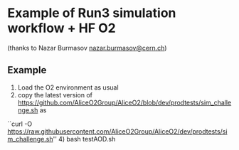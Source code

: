# Example of Run3 simulation workflow + HF O2
(thanks to Nazar Burmasov <nazar.burmasov@cern.ch>)

## Example
1) Load the O2 environment as usual
2) copy the latest version of <https://github.com/AliceO2Group/AliceO2/blob/dev/prodtests/sim_challenge.sh> as

``curl -O <https://raw.githubusercontent.com/AliceO2Group/AliceO2/dev/prodtests/sim_challenge.sh>''
4) bash testAOD.sh

